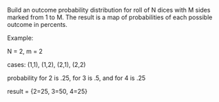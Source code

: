 Build an outcome probability distribution 
for roll of N dices with M sides marked from 1 to M.
The result is a map of probabilities of each possible outcome in percents. 

Example:
 
N = 2, m = 2 

cases: (1,1), (1,2), (2,1), (2,2)

probability for 2 is .25, for 3 is .5, and for 4 is .25   

result = {2=25, 3=50, 4=25}

